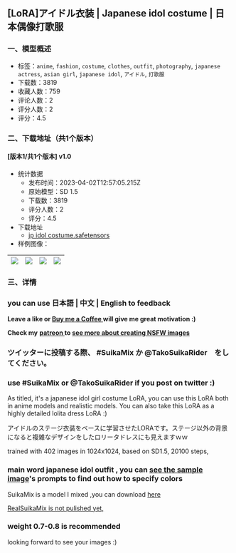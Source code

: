 ## [LoRA]アイドル衣装 | Japanese idol costume | 日本偶像打歌服
### 一、模型概述

- 标签：`anime`, `fashion`, `costume`, `clothes`, `outfit`, `photography`, `japanese actress`, `asian girl`, `japanese idol`, `アイドル`, `打歌服`
- 下载数：3819
- 收藏人数：759
- 评论人数：2
- 评分人数：2
- 评分：4.5

### 二、下载地址（共1个版本）

#### [版本1/共1个版本] v1.0

- 统计数据
  - 发布时间：2023-04-02T12:57:05.215Z
  - 原始模型：SD 1.5
  - 下载数：3819
  - 评分人数：2
  - 评分：4.5
- 下载地址
  - [jp idol costume.safetensors](https://civitai.com/api/download/models/33712)
- 样例图像：

| <img src="https://image.civitai.com/xG1nkqKTMzGDvpLrqFT7WA/49f9bc0f-c729-4f9e-9f24-b228b76ea500/width=450/384630.jpeg" /> | <img src="https://image.civitai.com/xG1nkqKTMzGDvpLrqFT7WA/2c635e6e-5f29-41f9-44ed-9642e8e4e300/width=450/384623.jpeg" /> | <img src="https://image.civitai.com/xG1nkqKTMzGDvpLrqFT7WA/851e0609-3d14-46ba-98f1-8d09f390ed00/width=450/384641.jpeg" /> | <img src="https://image.civitai.com/xG1nkqKTMzGDvpLrqFT7WA/00ae976a-d34e-4b87-84ca-476f95fd9200/width=450/384640.jpeg" /> |
| ---- | ---- | ---- | ---- |


### 三、详情
<h3>you can use 日本語 | 中文 | English to feedback</h3><p><strong>Leave a like or </strong><a target="_blank" rel="ugc" href="https://ko-fi.com/takosuika"><strong>Buy me a Coffee </strong></a><strong>will give me great motivation :)</strong></p><p><strong>Check my</strong> <a target="_blank" rel="ugc" href="https://patreon.com/takosuika?utm_medium=clipboard_copy&amp;utm_source=copyLink&amp;utm_campaign=creatorshare_creator&amp;utm_content=join_link"><strong>patreon </strong></a><strong>to <u>see more about creating NSFW images</u></strong></p><p></p><p></p><h3><strong>ツイッターに投稿する際、</strong> #SuikaMix か @TakoSuikaRider　をしてください。</h3><h3>use #SuikaMix or @TakoSuikaRider if you post on twitter :)</h3><p></p><p></p><p></p><p>As titled, it's a japanese idol girl costume LoRA, you can use this LoRA both in anime models and realistic models. You can also take this LoRA as a highly detailed lolita dress LoRA :)</p><p>アイドルのステージ衣装をベースに学習させたLORAです。ステージ以外の背景になると複雑なデザインをしたロリータドレスにも見えますｗｗ</p><p></p><p></p><p></p><p>trained with 402 images in 1024x1024, based on SD1.5, 20100 steps,</p><p></p><p></p><p></p><p></p><p></p><h3>main word <strong>japanese idol outfit ,</strong> you can <u>see the sample image</u>'s prompts to find out how to specify colors</h3><p></p><p></p><p></p><p></p><p>SuikaMix<strong> </strong>is a model I mixed ,you can download <a target="_blank" rel="ugc" href="https://civitai.com/models/25178/suikamix">here</a></p><p><u>RealSuikaMix is not pulished yet,</u></p><h3><strong>weight 0.7-0.8 is recommended</strong></h3><p>looking forward to see your images :)</p>